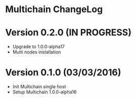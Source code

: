 Multichain ChangeLog
================

# Version 0.2.0 (IN PROGRESS)

- Upgrade to 1.0.0-alpha17
- Multi nodes installation

# Version 0.1.0 (03/03/2016)

- Init Multichain single host
- Setup Multichain 1.0.0-alpha16
